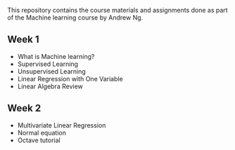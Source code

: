 This repository contains the course materials and assignments done as part of the Machine learning course by Andrew Ng.

## Week 1

- What is Machine learning?
- Supervised Learning
- Unsupervised Learning
- Linear Regression with One Variable
- Linear Algebra Review

## Week 2

- Multivariate Linear Regression
- Normal equation
- Octave tutorial